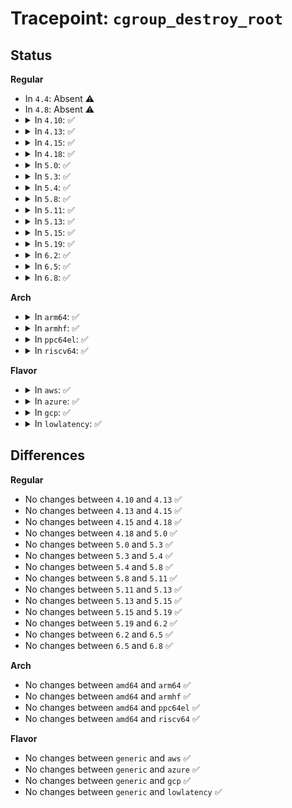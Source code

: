 # Tracepoint: <code>cgroup_destroy_root</code>

## Status
<b>Regular</b>
<ul>
<li>
In <code>4.4</code>: Absent ⚠️
</li>
<li>
In <code>4.8</code>: Absent ⚠️
</li>
<li>
<details>
<summary>In <code>4.10</code>: ✅</summary>

Event:

```c
struct trace_event_raw_cgroup_root {
    struct trace_entry ent;
    int root;
    u16 ss_mask;
    u32 __data_loc_name;
    char __data[0];
};
```
Function:

```c
void trace_event_raw_event_cgroup_root(void *__data, struct cgroup_root *root);
```
</details>
</li>
<li>
<details>
<summary>In <code>4.13</code>: ✅</summary>

Event:

```c
struct trace_event_raw_cgroup_root {
    struct trace_entry ent;
    int root;
    u16 ss_mask;
    u32 __data_loc_name;
    char __data[0];
};
```
Function:

```c
void trace_event_raw_event_cgroup_root(void *__data, struct cgroup_root *root);
```
</details>
</li>
<li>
<details>
<summary>In <code>4.15</code>: ✅</summary>

Event:

```c
struct trace_event_raw_cgroup_root {
    struct trace_entry ent;
    int root;
    u16 ss_mask;
    u32 __data_loc_name;
    char __data[0];
};
```
Function:

```c
void trace_event_raw_event_cgroup_root(void *__data, struct cgroup_root *root);
```
</details>
</li>
<li>
<details>
<summary>In <code>4.18</code>: ✅</summary>

Event:

```c
struct trace_event_raw_cgroup_root {
    struct trace_entry ent;
    int root;
    u16 ss_mask;
    u32 __data_loc_name;
    char __data[0];
};
```
Function:

```c
void trace_event_raw_event_cgroup_root(void *__data, struct cgroup_root *root);
```
</details>
</li>
<li>
<details>
<summary>In <code>5.0</code>: ✅</summary>

Event:

```c
struct trace_event_raw_cgroup_root {
    struct trace_entry ent;
    int root;
    u16 ss_mask;
    u32 __data_loc_name;
    char __data[0];
};
```
Function:

```c
void trace_event_raw_event_cgroup_root(void *__data, struct cgroup_root *root);
```
</details>
</li>
<li>
<details>
<summary>In <code>5.3</code>: ✅</summary>

Event:

```c
struct trace_event_raw_cgroup_root {
    struct trace_entry ent;
    int root;
    u16 ss_mask;
    u32 __data_loc_name;
    char __data[0];
};
```
Function:

```c
void trace_event_raw_event_cgroup_root(void *__data, struct cgroup_root *root);
```
</details>
</li>
<li>
<details>
<summary>In <code>5.4</code>: ✅</summary>

Event:

```c
struct trace_event_raw_cgroup_root {
    struct trace_entry ent;
    int root;
    u16 ss_mask;
    u32 __data_loc_name;
    char __data[0];
};
```
Function:

```c
void trace_event_raw_event_cgroup_root(void *__data, struct cgroup_root *root);
```
</details>
</li>
<li>
<details>
<summary>In <code>5.8</code>: ✅</summary>

Event:

```c
struct trace_event_raw_cgroup_root {
    struct trace_entry ent;
    int root;
    u16 ss_mask;
    u32 __data_loc_name;
    char __data[0];
};
```
Function:

```c
void trace_event_raw_event_cgroup_root(void *__data, struct cgroup_root *root);
```
</details>
</li>
<li>
<details>
<summary>In <code>5.11</code>: ✅</summary>

Event:

```c
struct trace_event_raw_cgroup_root {
    struct trace_entry ent;
    int root;
    u16 ss_mask;
    u32 __data_loc_name;
    char __data[0];
};
```
Function:

```c
void trace_event_raw_event_cgroup_root(void *__data, struct cgroup_root *root);
```
</details>
</li>
<li>
<details>
<summary>In <code>5.13</code>: ✅</summary>

Event:

```c
struct trace_event_raw_cgroup_root {
    struct trace_entry ent;
    int root;
    u16 ss_mask;
    u32 __data_loc_name;
    char __data[0];
};
```
Function:

```c
void trace_event_raw_event_cgroup_root(void *__data, struct cgroup_root *root);
```
</details>
</li>
<li>
<details>
<summary>In <code>5.15</code>: ✅</summary>

Event:

```c
struct trace_event_raw_cgroup_root {
    struct trace_entry ent;
    int root;
    u16 ss_mask;
    u32 __data_loc_name;
    char __data[0];
};
```
Function:

```c
void trace_event_raw_event_cgroup_root(void *__data, struct cgroup_root *root);
```
</details>
</li>
<li>
<details>
<summary>In <code>5.19</code>: ✅</summary>

Event:

```c
struct trace_event_raw_cgroup_root {
    struct trace_entry ent;
    int root;
    u16 ss_mask;
    u32 __data_loc_name;
    char __data[0];
};
```
Function:

```c
void trace_event_raw_event_cgroup_root(void *__data, struct cgroup_root *root);
```
</details>
</li>
<li>
<details>
<summary>In <code>6.2</code>: ✅</summary>

Event:

```c
struct trace_event_raw_cgroup_root {
    struct trace_entry ent;
    int root;
    u16 ss_mask;
    u32 __data_loc_name;
    char __data[0];
};
```
Function:

```c
void trace_event_raw_event_cgroup_root(void *__data, struct cgroup_root *root);
```
</details>
</li>
<li>
<details>
<summary>In <code>6.5</code>: ✅</summary>

Event:

```c
struct trace_event_raw_cgroup_root {
    struct trace_entry ent;
    int root;
    u16 ss_mask;
    u32 __data_loc_name;
    char __data[0];
};
```
Function:

```c
void trace_event_raw_event_cgroup_root(void *__data, struct cgroup_root *root);
```
</details>
</li>
<li>
<details>
<summary>In <code>6.8</code>: ✅</summary>

Event:

```c
struct trace_event_raw_cgroup_root {
    struct trace_entry ent;
    int root;
    u16 ss_mask;
    u32 __data_loc_name;
    char __data[0];
};
```
Function:

```c
void trace_event_raw_event_cgroup_root(void *__data, struct cgroup_root *root);
```
</details>
</li>
</ul>
<b>Arch</b>
<ul>
<li>
<details>
<summary>In <code>arm64</code>: ✅</summary>

Event:

```c
struct trace_event_raw_cgroup_root {
    struct trace_entry ent;
    int root;
    u16 ss_mask;
    u32 __data_loc_name;
    char __data[0];
};
```
Function:

```c
void trace_event_raw_event_cgroup_root(void *__data, struct cgroup_root *root);
```
</details>
</li>
<li>
<details>
<summary>In <code>armhf</code>: ✅</summary>

Event:

```c
struct trace_event_raw_cgroup_root {
    struct trace_entry ent;
    int root;
    u16 ss_mask;
    u32 __data_loc_name;
    char __data[0];
};
```
Function:

```c
void trace_event_raw_event_cgroup_root(void *__data, struct cgroup_root *root);
```
</details>
</li>
<li>
<details>
<summary>In <code>ppc64el</code>: ✅</summary>

Event:

```c
struct trace_event_raw_cgroup_root {
    struct trace_entry ent;
    int root;
    u16 ss_mask;
    u32 __data_loc_name;
    char __data[0];
};
```
Function:

```c
void trace_event_raw_event_cgroup_root(void *__data, struct cgroup_root *root);
```
</details>
</li>
<li>
<details>
<summary>In <code>riscv64</code>: ✅</summary>

Event:

```c
struct trace_event_raw_cgroup_root {
    struct trace_entry ent;
    int root;
    u16 ss_mask;
    u32 __data_loc_name;
    char __data[0];
};
```
Function:

```c
void trace_event_raw_event_cgroup_root(void *__data, struct cgroup_root *root);
```
</details>
</li>
</ul>
<b>Flavor</b>
<ul>
<li>
<details>
<summary>In <code>aws</code>: ✅</summary>

Event:

```c
struct trace_event_raw_cgroup_root {
    struct trace_entry ent;
    int root;
    u16 ss_mask;
    u32 __data_loc_name;
    char __data[0];
};
```
Function:

```c
void trace_event_raw_event_cgroup_root(void *__data, struct cgroup_root *root);
```
</details>
</li>
<li>
<details>
<summary>In <code>azure</code>: ✅</summary>

Event:

```c
struct trace_event_raw_cgroup_root {
    struct trace_entry ent;
    int root;
    u16 ss_mask;
    u32 __data_loc_name;
    char __data[0];
};
```
Function:

```c
void trace_event_raw_event_cgroup_root(void *__data, struct cgroup_root *root);
```
</details>
</li>
<li>
<details>
<summary>In <code>gcp</code>: ✅</summary>

Event:

```c
struct trace_event_raw_cgroup_root {
    struct trace_entry ent;
    int root;
    u16 ss_mask;
    u32 __data_loc_name;
    char __data[0];
};
```
Function:

```c
void trace_event_raw_event_cgroup_root(void *__data, struct cgroup_root *root);
```
</details>
</li>
<li>
<details>
<summary>In <code>lowlatency</code>: ✅</summary>

Event:

```c
struct trace_event_raw_cgroup_root {
    struct trace_entry ent;
    int root;
    u16 ss_mask;
    u32 __data_loc_name;
    char __data[0];
};
```
Function:

```c
void trace_event_raw_event_cgroup_root(void *__data, struct cgroup_root *root);
```
</details>
</li>
</ul>

## Differences
<b>Regular</b>
<ul>
<li>
No changes between <code>4.10</code> and <code>4.13</code> ✅
</li>
<li>
No changes between <code>4.13</code> and <code>4.15</code> ✅
</li>
<li>
No changes between <code>4.15</code> and <code>4.18</code> ✅
</li>
<li>
No changes between <code>4.18</code> and <code>5.0</code> ✅
</li>
<li>
No changes between <code>5.0</code> and <code>5.3</code> ✅
</li>
<li>
No changes between <code>5.3</code> and <code>5.4</code> ✅
</li>
<li>
No changes between <code>5.4</code> and <code>5.8</code> ✅
</li>
<li>
No changes between <code>5.8</code> and <code>5.11</code> ✅
</li>
<li>
No changes between <code>5.11</code> and <code>5.13</code> ✅
</li>
<li>
No changes between <code>5.13</code> and <code>5.15</code> ✅
</li>
<li>
No changes between <code>5.15</code> and <code>5.19</code> ✅
</li>
<li>
No changes between <code>5.19</code> and <code>6.2</code> ✅
</li>
<li>
No changes between <code>6.2</code> and <code>6.5</code> ✅
</li>
<li>
No changes between <code>6.5</code> and <code>6.8</code> ✅
</li>
</ul>
<b>Arch</b>
<ul>
<li>
No changes between <code>amd64</code> and <code>arm64</code> ✅
</li>
<li>
No changes between <code>amd64</code> and <code>armhf</code> ✅
</li>
<li>
No changes between <code>amd64</code> and <code>ppc64el</code> ✅
</li>
<li>
No changes between <code>amd64</code> and <code>riscv64</code> ✅
</li>
</ul>
<b>Flavor</b>
<ul>
<li>
No changes between <code>generic</code> and <code>aws</code> ✅
</li>
<li>
No changes between <code>generic</code> and <code>azure</code> ✅
</li>
<li>
No changes between <code>generic</code> and <code>gcp</code> ✅
</li>
<li>
No changes between <code>generic</code> and <code>lowlatency</code> ✅
</li>
</ul>
